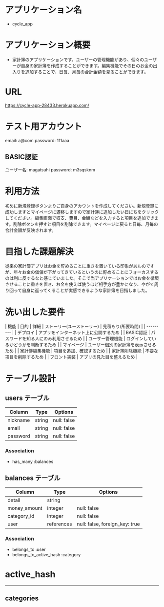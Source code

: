 # アプリケーション名

- cycle_app

# アプリケーション概要

- 家計簿のアプリケーションです。ユーザーの管理機能があり、個々のユーザーが自身の家計簿を作成することができます。編集機能でその日のお金の出入りを追加することで、日毎、月毎の合計金額を見ることができます。

# URL

https://cycle-app-28433.herokuapp.com/

# テスト用アカウント

email: a@com
password: 111aaa

## BASIC認証

ユーザー名: magatsuhi
password: m3sqsknm

# 利用方法

初めに新規登録ボタンよりご自身のアカウントを作成してください。新規登録に成功しますとマイページに遷移しますので家計簿に追加したい日にちをクリックしてください。編集画面で収支、費目、金額などを入力すると項目を追加できます。削除ボタンを押すと項目を削除できます。マイページに戻ると日毎、月毎の合計金額が反映されます。

# 目指した課題解決

従来の家計簿アプリはお金を貯めることに重きを置いている印象があルのですが、年々お金の価値が下がってきているというのに貯めることにフォーカスするのは利に反するなと感じていました。そこで当アプリケーションではお金を循環させることに重きを置き、お金を使えば使うほど相手方が豊かになり、やがて周り回って自身に返ってくることが実感できるような家計簿を目指しました。

# 洗い出した要件

| 機能             | 目的                                    | 詳細            | ストーリー(ユーストーリー) | 見積もり(所要時間) | 
| ---------        |
| デプロイ         | アプリをインターネット上に公開するため |
| BASIC認証        | パスワードを知る人にのみ利用させるため |
| ユーザー管理機能 | ログインしているかどうかを判断するため |
| マイページ       | ユーザー個別の家計簿を表示させるため   |
| 家計簿編集機能   | 項目を追加、確認するため               |
| 家計簿削除機能   | 不要な項目を削除するため               |
| フロント実装     | アプリの見た目を整えるため             |
# テーブル設計

## users テーブル

| Column     | Type   | Options     |
| --------   | ------ | ----------- |
| nickname   | string | null: false |
| email      | string | null: false |
| password   | string | null: false |

### Association

- has_many :balances

## balances テーブル
| Column        | Type      | Options     |
| --------      | ------    | ----------- |
| detail        | string    |              |
| money_amount  | integer   | null: false |
| category_id   | integer   | null: false |
| user          | references   | null: false, foreign_key: true |


### Association

- belongs_to :user
- belongs_to_active_hash :category


# active_hash
--------------------
## categories



      